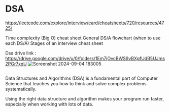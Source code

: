 # DSA 

https://leetcode.com/explore/interview/card/cheatsheets/720/resources/4725/

Time complexity (Big O) cheat sheet
General DS/A flowchart (when to use each DS/A)
Stages of an interview cheat sheet


Dsa drive link : https://drive.google.com/drive/u/0/folders/1Em7jOvcBWS9vBXgfUdB5UJms2PGr7xqU
![Screenshot 2024-09-04 183005](https://github.com/user-attachments/assets/05f71ea9-89c8-4554-8e67-eb6972bc8015)

## 
Data Structures and Algorithms (DSA) is a fundamental part of Computer Science that teaches you how to think and solve complex problems systematically.

Using the right data structure and algorithm makes your program run faster, especially when working with lots of data.
